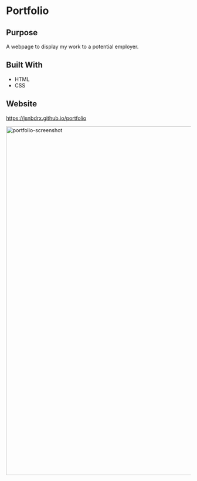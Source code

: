 # Portfolio

## Purpose
A webpage to display my work to a potential employer.

## Built With
* HTML
* CSS

## Website
https://jsnbdrx.github.io/portfolio

<img width="950" alt="portfolio-screenshot" src="https://user-images.githubusercontent.com/91853630/144733226-c42b35d9-57c9-43f0-aaa7-05e0e5249e8b.png">